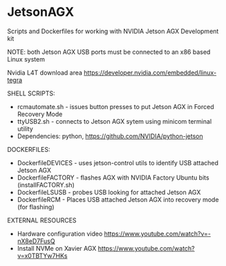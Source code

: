 # JetsonAGX
Scripts and Dockerfiles for working with NVIDIA Jetson AGX Development kit

NOTE: both Jetson AGX USB ports must be connected to an x86 based Linux system

Nvidia L4T download area  https://developer.nvidia.com/embedded/linux-tegra

SHELL SCRIPTS:
* rcmautomate.sh - issues button presses to put Jetson AGX in Forced Recovery Mode
* ttyUSB2.sh - connects to Jetson AGX sytem using minicom terminal utility
* Dependencies: python, https://github.com/NVIDIA/python-jetson

DOCKERFILES:
* DockerfileDEVICES - uses jetson-control utils to identify USB attached Jetson AGX
* DockerfileFACTORY - flashes AGX with NVIDIA Factory Ubuntu bits (installFACTORY.sh)
* DockerfileLSUSB - probes USB looking for attached Jetson AGX
* DockerfileRCM - Places USB attached Jetson AGX into recovery mode (for flashing)

EXTERNAL RESOURCES
* Hardware configuration video  https://www.youtube.com/watch?v=-nX8eD7FusQ
* Install NVMe on Xavier AGX  https://www.youtube.com/watch?v=x0TBTYw7HKs
